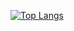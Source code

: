 [![Top Langs](https://github-readme-stats.vercel.app/api/top-langs/?username=nippsh&layout=compact&theme=tokyonight&hide=shell,vim-script)](https://github.com/anuraghazra/github-readme-stats)
